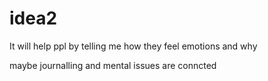 # idea2

It will help ppl by telling me how they feel emotions and why

maybe journalling and mental issues are conncted

